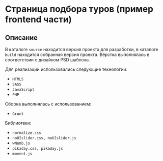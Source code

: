 # Страница подбора туров (пример frontend части)

## Описание

В каталоге ``source`` находится версия проекта для разработки, в каталоге ``build`` находится собранная версия проекта.
Вёрстка выполнялась в соответствии с дизайном PSD шаблона. 


Для реализации использовались следующие технологии:

* ``HTML5``
* ``SASS``
* ``JavaScript``
* ``PHP``


Сборка выполнялась с использованием: 

* ``Grunt``


Библиотеки:

* ``normalize.css``
* ``noUIslider.css, noUIslider.js``
* ``wNumb.js``
* ``pikaday.css, pikaday.js``
* ``moment.js``
